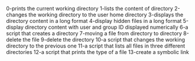 0-prints the current working directory
1-lists the content of directory
2-changes the working directory to the user home directory
3-displays the directory content in a long format
4-display hidden files in a long format
5-display directory content with user and group ID displayed numerically
6-a script that creates a directory
7-moving a file from directory to directory
8-delete the file
9-delete the directory
10-a script that changes the working directory to the previous one
11-a script that lists all files in three different directories
12-a script that prints the type of a file
13-create a symbolic link
